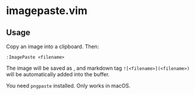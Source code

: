 # imagepaste.vim

Usage
-----

Copy an image into a clipboard. Then:

```
:ImagePaste <filename>
```

The image will be saved as <filename>, and markdown tag `![<filename>](<filename>)` will be automatically added into the buffer.

You need `pngpaste` installed. Only works in macOS.
